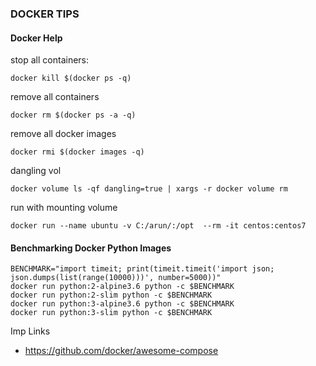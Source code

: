 
### DOCKER TIPS


#### Docker Help 

stop all containers:
```
docker kill $(docker ps -q)
````

remove all containers
```
docker rm $(docker ps -a -q)
```

remove all docker images
```
docker rmi $(docker images -q)
```

dangling vol
```
docker volume ls -qf dangling=true | xargs -r docker volume rm
```

run with mounting volume
```
docker run --name ubuntu -v C:/arun/:/opt  --rm -it centos:centos7
```

#### Benchmarking Docker Python Images
```
BENCHMARK="import timeit; print(timeit.timeit('import json; json.dumps(list(range(10000)))', number=5000))"
docker run python:2-alpine3.6 python -c $BENCHMARK
docker run python:2-slim python -c $BENCHMARK
docker run python:3-alpine3.6 python -c $BENCHMARK
docker run python:3-slim python -c $BENCHMARK
```

Imp Links
- https://github.com/docker/awesome-compose



